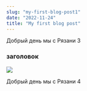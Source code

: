 ```yaml
---
slug: "my-first-blog-post1"
date: "2022-11-24"
title: "My first blog post"
---
```



Добрый день мы с Рязани 3

### заголовок

![](https://mediaryazan.ru/upload/iblock/c14/%D0%9F%D1%80%D0%BE%D0%BD%D1%81%D0%BA.JPG_Thumbnail0.jpg)

Добрый день мы с Рязани 4